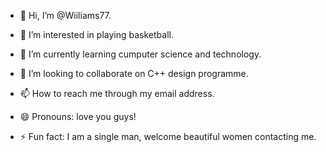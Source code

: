 - 👋 Hi, I’m @Wiiliams77.
- 👀 I’m interested in playing basketball.
- 🌱 I’m currently learning cumputer science and technology.
- 💞️ I’m looking to collaborate on C++ design programme.
- 📫 How to reach me through my email address.
- 😄 Pronouns: love you guys!
  
- ⚡ Fun fact: I am a single man, welcome beautiful women contacting me.

<!---
Wiiliams77/Wiiliams77 is a ✨ special ✨ repository because its `README.md` (this file) appears on your GitHub profile.
You can click the Preview link to take a look at your changes.
--->

